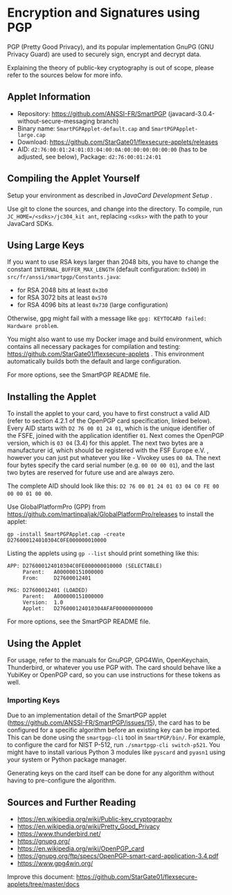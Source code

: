 # Encryption and Signatures using PGP

PGP (Pretty Good Privacy), and its popular implementation GnuPG (GNU Privacy Guard) are used to securely sign, encrypt and decrypt data.

Explaining the theory of public-key cryptography is out of scope, please refer to the sources below for more info.

## Applet Information

- Repository: https://github.com/ANSSI-FR/SmartPGP (javacard-3.0.4-without-secure-messaging branch)
- Binary name: `SmartPGPApplet-default.cap` and `SmartPGPApplet-large.cap`
- Download: https://github.com/StarGate01/flexsecure-applets/releases
- AID: `d2:76:00:01:24:01:03:04:00:0A:00:00:00:00:00:00` (has to be adjusted, see below), Package: `d2:76:00:01:24:01`

## Compiling the Applet Yourself

Setup your environment as described in *JavaCard Development Setup* .

Use git to clone the sources, and change into the directory. To compile, run `JC_HOME=/<sdks>/jc304_kit ant`, replacing `<sdks>` with the path to your JavaCard SDKs.

## Using Large Keys

If you want to use RSA keys larger than 2048 bits, you have to change the constant `INTERNAL_BUFFER_MAX_LENGTH` (default configuration: `0x500`) in `src/fr/anssi/smartpgp/Constants.java`:

- for RSA 2048 bits at least `0x3b0`
- for RSA 3072 bits at least `0x570`
- for RSA 4096 bits at least `0x730` (large configuration)

Otherwise, gpg might fail with a message like `gpg: KEYTOCARD failed: Hardware problem`.

You might also want to use my Docker image and build environment, which contains all necessary packages for compilation and testing: https://github.com/StarGate01/flexsecure-applets . This environment automatically builds both the default and large configuration.

For more options, see the SmartPGP README file.

## Installing the Applet

To install the applet to your card, you have to first construct a valid AID (refer to section 4.2.1 of the OpenPGP card specification, linked below). Every AID starts with `D2 76 00 01 24 01`, which is the unique identifier of the FSFE, joined with the application identifier `01`. Next comes the OpenPGP version, which is `03 04` (3.4) for this applet. The next two bytes are a manufacturer id, which should be registered with the FSF Europe e.V. , however you can just put whatever you like - Vivokey uses `00 0A`. The next four bytes specify the card serial number (e.g. `00 00 00 01`), and the last two bytes are reserved for future use and are always zero.

The complete AID should look like this: `D2 76 00 01 24 01 03 04 C0 FE 00 00 00 01 00 00`.

Use GlobalPlatformPro (GPP) from https://github.com/martinpaljak/GlobalPlatformPro/releases to install the applet:

```
gp -install SmartPGPApplet.cap -create D276000124010304C0FE000000010000
```

Listing the applets using `gp --list` should print something like this:

```
APP: D276000124010304C0FE000000010000 (SELECTABLE)
     Parent:   A000000151000000
     From:     D27600012401

PKG: D27600012401 (LOADED)
     Parent:   A000000151000000
     Version:  1.0
     Applet:   D276000124010304AFAF000000000000  
```

For more options, see the SmartPGP README file.

## Using the Applet

For usage, refer to the manuals for GnuPGP, GPG4Win, OpenKeychain, Thunderbird, or whatever you use PGP with. The card should behave like a YubiKey or OpenPGP card, so you can use instructions for these tokens as well.

### Importing Keys

Due to an implementation detail of the SmartPGP applet (https://github.com/ANSSI-FR/SmartPGP/issues/15), the card has to be configured for a specific algorithm before an existing key can be imported. This can be done using the `smartpgp-cli` tool in `SmartPGP/bin/`. For example, to configure the card for NIST P-512, run `./smartpgp-cli switch-p521`. You might have to install various Python 3 modules like `pyscard` and `pyasn1` using your system or Python package manager.

Generating keys on the card itself can be done for any algorithm without having to pre-configure the algorithm.

## Sources and Further Reading

- https://en.wikipedia.org/wiki/Public-key_cryptography
- https://en.wikipedia.org/wiki/Pretty_Good_Privacy
- https://www.thunderbird.net/
- https://gnupg.org/
- https://en.wikipedia.org/wiki/OpenPGP_card
- https://gnupg.org/ftp/specs/OpenPGP-smart-card-application-3.4.pdf
- https://www.gpg4win.org/

Improve this document: https://github.com/StarGate01/flexsecure-applets/tree/master/docs